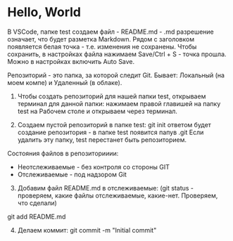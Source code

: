 # Hello, World

В VSCode, папке test создаем файл - README.md - .md разрешение означает, что будет разметка Markdown. Рядом с заголовком появляется белая точка - т.е. изменения не сохранены. 
Чтобы сохранить, в настройках файла нажимаем Save/Ctrl + S - точка прошла. 
Можно в настройках включить Auto Save. 

Репозиторий - это папка, за которой следит Git. 
Бывает: Локальный (на моем компе) и Удаленный (в облаке).

1. Чтобы создать репозиторий для нашей папки test, открываем терминал для данной папки: нажимаем правой главишей на папку test на Рабочем столе и открываем через терминал.


2. Создаем пустой репозиторий в папке test:
git init 
ответом будет создание репозитория - в папке test появится папув .git
Если удалить эту папку, test перестанет быть репозиторием.

Состояния файлов в репозиторииии: 
- Неотслеживаемые - без контроля со стороны GIT
- Отслеживаемые  - под надзором Git

3. Добавим файл README.md в отслеживаемые:
(git status - проверяем, какие файлы отслеживаемые, какие-нет. Проверяем, что сделали)

git add README.md

4. Делаем коммит:
git commit -m "Initial commit"



